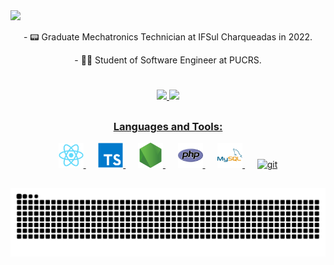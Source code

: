 <img src="https://readme-typing-svg.herokuapp.com/?color=FFFFFF&size=25&center=true&vCenter=true&width=1000&lines=Hello+world,+I%27m+Vini!"/>

<p align="center">- 📟 Graduate Mechatronics Technician at IFSul Charqueadas in 2022.</p> 
<p align="center">- 👨‍💻 Student of Software Engineer at PUCRS.</p>

<h1 align="center"></h1>

<div align=center>
  <a href="https://github.com/SilasPires">
  <img height="140cm" src="https://github-readme-stats.vercel.app/api?username=ViniRsilva&show_icons=true&theme=dracula&include_all_commits=true&count_private=true"/>
  <img height="140cm" src="https://github-readme-stats.vercel.app/api/top-langs/?username=ViniRsilva&layout=compact&langs_count=16&theme=dracula"/>
</div>

##

<h3 align="center">Languages and Tools:</h3>
<p align="center">
  <!-- Linha 1 -->
  <a href="https://reactjs.org/" target="_blank" rel="noreferrer">
    <img src="https://raw.githubusercontent.com/devicons/devicon/master/icons/react/react-original.svg" alt="react" width="40" height="40"/>
  </a>&nbsp;&nbsp;&nbsp;&nbsp;
  <a href="https://www.typescriptlang.org/" target="_blank" rel="noreferrer">
    <img src="https://raw.githubusercontent.com/devicons/devicon/master/icons/typescript/typescript-original.svg" alt="typescript" width="40" height="40"/>
  </a>&nbsp;&nbsp;&nbsp;&nbsp
  <a href="https://nodejs.org/" target="_blank" rel="noreferrer">
    <img src="https://raw.githubusercontent.com/devicons/devicon/master/icons/nodejs/nodejs-original.svg" alt="nodejs" width="40" height="40"/>
  </a>&nbsp;&nbsp;&nbsp;&nbsp
  <a href="https://www.php.net/" target="_blank" rel="noreferrer">
    <img src="https://raw.githubusercontent.com/devicons/devicon/master/icons/php/php-original.svg" alt="php" width="40" height="40"/>
  </a>&nbsp;&nbsp;&nbsp;&nbsp
  
  <!-- Linha 2 -->
  <a href="https://www.mysql.com/" target="_blank" rel="noreferrer">
    <img src="https://raw.githubusercontent.com/devicons/devicon/master/icons/mysql/mysql-original-wordmark.svg" alt="mysql" width="40" height="40"/>
  </a>&nbsp;&nbsp;&nbsp;&nbsp

  <a href="https://git-scm.com/" target="_blank" rel="noreferrer">
    <img src="https://www.vectorlogo.zone/logos/git-scm/git-scm-icon.svg" alt="git" width="40" height="40"/>
  </a>
</p>

<!--  
<div align="center">
  <a href = "mailto:vinicius14082004@gmail.com"><img src="https://img.shields.io/badge/-Gmail-%23333?style=for-the-badge&logo=gmail&logoColor=white" target="_blank"></a>
  <a href="www.linkedin.com/in/vinícius-rodrigues-da-silva-b449b224a" target="_blank"><img src="https://img.shields.io/badge/-LinkedIn-%230077B5?style=for-the-badge&logo=linkedin&logoColor=white" target="_blank"></a> 
</div>
-->
##
  
<div align=center>
  
 <img src="https://raw.githubusercontent.com/ViniRsilva/ViniRsilva/output/snake.svg" alt="Snake animation" />
  
</div>
  
## 

<!--  
    <div align="center">
    <br><p align="centre"><b>Visitors Count</b></p>  
    <p align="center"><img align="center" src="https://profile-counter.glitch.me/{ViniRsilva}/count.svg" /></p> 
    <br></div>
-->
<!-- ![snake gif](https://github.com/ViniRsilva/ViniRsilva/blob/output/github-contribution-grid-snake.svg) 


